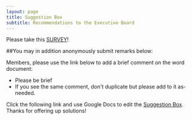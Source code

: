 ```yaml
---
layout: page
title: Suggestion Box
subtitle: Recommendations to the Executive Board
---
```


Please take this [SURVEY](https://www.surveymonkey.com/r/LJRZ9TN)!


##You may in addition anonymously submit remarks below:

Members, please use the link below to add a brief comment on the word document:

- Please be brief
- If you see the same comment, don't duplicate but please add to it as-needed.

Click the following link and use Google Docs to edit the [Suggestion Box](https://drive.google.com/file/d/1wEDhqBL6e5G9BBtRi6Nwj2YQXogqC2Ac/view?usp=sharing). Thanks for offering up solutions!
